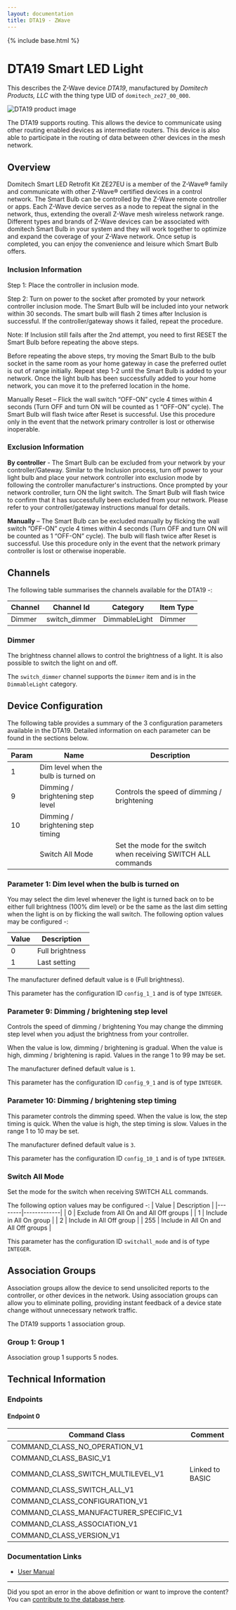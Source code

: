 ```yaml
---
layout: documentation
title: DTA19 - ZWave
---
```


{% include base.html %}

# DTA19 Smart LED Light
This describes the Z-Wave device *DTA19*, manufactured by *Domitech Products, LLC* with the thing type UID of ```domitech_ze27_00_000```.

![DTA19 product image](https://www.cd-jackson.com/zwave_device_uploads/280/280_default.jpg)


The DTA19 supports routing. This allows the device to communicate using other routing enabled devices as intermediate routers.  This device is also able to participate in the routing of data between other devices in the mesh network.

## Overview

Domitech Smart LED Retrofit Kit ZE27EU is a member of the Z-Wave® family and communicate with other Z-Wave® certified devices in a control network. The Smart Bulb can be controlled by the Z-Wave remote controller or apps. Each Z-Wave device serves as a node to repeat the signal in the network, thus, extending the overall Z-Wave mesh wireless network range. Different types and brands of Z-Wave devices can be associated with domitech Smart Bulb in your system and they will work together to optimize and expand the coverage of your Z-Wave network. Once setup is completed, you can enjoy the convenience and leisure which Smart Bulb offers. 

### Inclusion Information

Step 1: Place the controller in inclusion mode.

Step 2: Turn on power to the socket after promoted by your network controller inclusion mode. The Smart Bulb will be included into your network within 30 seconds. The smart bulb will flash 2 times after Inclusion is successful. If the controller/gateway shows it failed, repeat the procedure.

Note: If Inclusion still fails after the 2nd attempt, you need to first RESET the Smart Bulb before repeating the above steps.

Before repeating the above steps, try moving the Smart Bulb to the bulb socket in the same room as your home gateway in case the preferred outlet is out of range initially. Repeat step 1-2 until the Smart Bulb is added to your network. Once the light bulb has been successfully added to your home network, you can move it to the preferred location in the home.

Manually Reset – Flick the wall switch “OFF-ON” cycle 4 times within 4 seconds (Turn OFF and turn ON will be counted as 1 “OFF-ON” cycle). The Smart Bulb will flash twice after Reset is successful. Use this procedure only in the event that the network primary controller is lost or otherwise inoperable.

### Exclusion Information

**By controller** - The Smart Bulb can be excluded from your network by your controller/Gateway. Similar to the Inclusion process, turn off power to your light bulb and place your network controller into exclusion mode by following the controller manufacturer's instructions. Once prompted by your network controller, turn ON the light switch. The Smart Bulb will flash twice to confirm that it has successfully been excluded from your network. Please refer to your controller/gateway instructions manual for details.

**Manually** – The Smart Bulb can be excluded manually by flicking the wall switch ”OFF-ON” cycle 4 times within 4 seconds (Turn OFF and turn ON will be counted as 1 “OFF-ON” cycle). The bulb will flash twice after Reset is successful. Use this procedure only in the event that the network primary controller is lost or otherwise inoperable.

## Channels

The following table summarises the channels available for the DTA19 -:

| Channel | Channel Id | Category | Item Type |
|---------|------------|----------|-----------|
| Dimmer | switch_dimmer | DimmableLight | Dimmer | 

### Dimmer

The brightness channel allows to control the brightness of a light.
            It is also possible to switch the light on and off.

The ```switch_dimmer``` channel supports the ```Dimmer``` item and is in the ```DimmableLight``` category.



## Device Configuration

The following table provides a summary of the 3 configuration parameters available in the DTA19.
Detailed information on each parameter can be found in the sections below.

| Param | Name  | Description |
|-------|-------|-------------|
| 1 | Dim level when the bulb is turned on |  |
| 9 | Dimming / brightening step level | Controls the speed of dimming / brightening |
| 10 | Dimming / brightening step timing |  |
|  | Switch All Mode | Set the mode for the switch when receiving SWITCH ALL commands |

### Parameter 1: Dim level when the bulb is turned on


You may select the dim level whenever the light is turned back on to be either full brightness (100% dim level) or be the same as the last dim setting when the light is on by flicking the wall switch.
The following option values may be configured -:

| Value  | Description |
|--------|-------------|
| 0 | Full brightness |
| 1 | Last setting |

The manufacturer defined default value is ```0``` (Full brightness).

This parameter has the configuration ID ```config_1_1``` and is of type ```INTEGER```.


### Parameter 9: Dimming / brightening step level

Controls the speed of dimming / brightening
You may change the dimming step level when you adjust the brightness from your controller.

When the value is low, dimming / brightening is gradual. When the value is high, dimming / brightening is rapid.
Values in the range 1 to 99 may be set.

The manufacturer defined default value is ```1```.

This parameter has the configuration ID ```config_9_1``` and is of type ```INTEGER```.


### Parameter 10: Dimming / brightening step timing


This parameter controls the dimming speed. When the value is low, the step timing is quick. When the value is high, the step timing is slow.
Values in the range 1 to 10 may be set.

The manufacturer defined default value is ```3```.

This parameter has the configuration ID ```config_10_1``` and is of type ```INTEGER```.

### Switch All Mode

Set the mode for the switch when receiving SWITCH ALL commands.

The following option values may be configured -:
| Value  | Description |
|--------|-------------|
| 0 | Exclude from All On and All Off groups |
| 1 | Include in All On group |
| 2 | Include in All Off group |
| 255 | Include in All On and All Off groups |

This parameter has the configuration ID ```switchall_mode``` and is of type ```INTEGER```.


## Association Groups

Association groups allow the device to send unsolicited reports to the controller, or other devices in the network. Using association groups can allow you to eliminate polling, providing instant feedback of a device state change without unnecessary network traffic.

The DTA19 supports 1 association group.

### Group 1: Group 1


Association group 1 supports 5 nodes.

## Technical Information

### Endpoints

#### Endpoint 0

| Command Class | Comment |
|---------------|---------|
| COMMAND_CLASS_NO_OPERATION_V1| |
| COMMAND_CLASS_BASIC_V1| |
| COMMAND_CLASS_SWITCH_MULTILEVEL_V1| Linked to BASIC|
| COMMAND_CLASS_SWITCH_ALL_V1| |
| COMMAND_CLASS_CONFIGURATION_V1| |
| COMMAND_CLASS_MANUFACTURER_SPECIFIC_V1| |
| COMMAND_CLASS_ASSOCIATION_V1| |
| COMMAND_CLASS_VERSION_V1| |

### Documentation Links

* [User Manual](https://www.cd-jackson.com/zwave_device_uploads/280/Instructions-ZE27EU-10222015-small.pdf)

---

Did you spot an error in the above definition or want to improve the content?
You can [contribute to the database here](http://www.cd-jackson.com/index.php/zwave/zwave-device-database/zwave-device-list/devicesummary/280).
